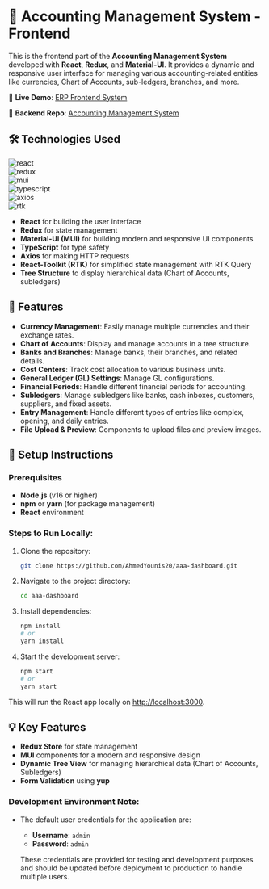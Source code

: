 # 💼 Accounting Management System - Frontend

This is the frontend part of the **Accounting Management System** developed with **React**, **Redux**, and **Material-UI**. It provides a dynamic and responsive user interface for managing various accounting-related entities like currencies, Chart of Accounts, sub-ledgers, branches, and more.

🔗 **Live Demo**: [ERP Frontend System](https://erp-frontend-system.netlify.app)

🔗 **Backend Repo**: [Accounting Management System](https://github.com/AhmedYounis20/AAA.ERP)


## 🛠️ Technologies Used

![react](https://img.shields.io/badge/React-17.0.2-61DAFB?logo=react&logoColor=white)  
![redux](https://img.shields.io/badge/Redux-593D88?logo=redux&logoColor=white)  
![mui](https://img.shields.io/badge/Material_UI-0081CB?logo=mui&logoColor=white)  
![typescript](https://img.shields.io/badge/TypeScript-3178C6?logo=typescript&logoColor=white)  
![axios](https://img.shields.io/badge/Axios-5A29E4?logo=axios&logoColor=white)  
![rtk](https://img.shields.io/badge/RTK-2F1D1E?logo=redux&logoColor=white)  

- **React** for building the user interface
- **Redux** for state management
- **Material-UI (MUI)** for building modern and responsive UI components
- **TypeScript** for type safety
- **Axios** for making HTTP requests
- **React-Toolkit (RTK)** for simplified state management with RTK Query
- **Tree Structure** to display hierarchical data (Chart of Accounts, subledgers)

## 📂 Features

- **Currency Management**: Easily manage multiple currencies and their exchange rates.
- **Chart of Accounts**: Display and manage accounts in a tree structure.
- **Banks and Branches**: Manage banks, their branches, and related details.
- **Cost Centers**: Track cost allocation to various business units.
- **General Ledger (GL) Settings**: Manage GL configurations.
- **Financial Periods**: Handle different financial periods for accounting.
- **Subledgers**: Manage subledgers like banks, cash inboxes, customers, suppliers, and fixed assets.
- **Entry Management**: Handle different types of entries like complex, opening, and daily entries.
- **File Upload & Preview**: Components to upload files and preview images.
  
## 🔧 Setup Instructions

### **Prerequisites**

- **Node.js** (v16 or higher)
- **npm** or **yarn** (for package management)
- **React** environment

### **Steps to Run Locally:**

1. Clone the repository:
   ```bash
   git clone https://github.com/AhmedYounis20/aaa-dashboard.git
   ```

2. Navigate to the project directory:
   ```bash
   cd aaa-dashboard
   ```

3. Install dependencies:
   ```bash
   npm install
   # or
   yarn install
   ```

4. Start the development server:
   ```bash
   npm start
   # or
   yarn start
   ```

This will run the React app locally on [http://localhost:3000](http://localhost:3000).

## 💡 Key Features

- **Redux Store** for state management
- **MUI** components for a modern and responsive design
- **Dynamic Tree View** for managing hierarchical data (Chart of Accounts, Subledgers)
- **Form Validation** using **yup** 

### **Development Environment Note:**
- The default user credentials for the application are:
  - **Username**: `admin`
  - **Password**: `admin`

  These credentials are provided for testing and development purposes and should be updated before deployment to production to handle multiple users.

